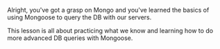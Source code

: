 Alright, you've got a grasp on Mongo and you've learned the basics of using Mongoose to query the DB with our servers.



This lesson is all about practicing what we know and learning how to do more advanced DB queries with Mongoose.